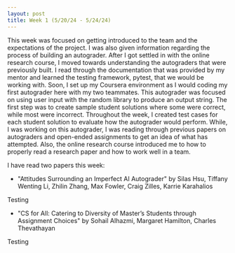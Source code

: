 ```yaml
---
layout: post
title: Week 1 (5/20/24 - 5/24/24)
---
```


This week was focused on getting introduced to the team and the expectations of the project. I was also given information regarding the process of building an autograder. After I got settled in with the online research course, I moved towards understanding the autograders that were previously built. I read through the documentation that was provided by my mentor and learned the testing framework, pytest, that we would be working with. Soon, I set up my Coursera environment as I would coding my first autograder here with my two teammates. This autograder was focused on using user input with the random library to produce an output string. The first step was to create sample student solutions where some were correct, while most were incorrect. Throughout the week, I created test cases for each student solution to evaluate how the autograder would perform. While, I was working on this autograder, I was reading through previous papers on autograders and open-ended assignments to get an idea of what has attempted. Also, the online research course introduced me to how to properly read a research paper and how to work well in a team. 

I have read two papers this week: 

- "Attitudes Surrounding an Imperfect AI Autograder" by Silas Hsu, Tiffany Wenting Li, Zhilin Zhang, Max Fowler, Craig Zilles, Karrie Karahalios
  
Testing

- "CS for All: Catering to Diversity of Master’s Students through Assignment Choices" by Sohail Alhazmi, Margaret Hamilton, Charles Thevathayan
  
Testing
